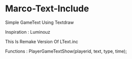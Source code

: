 # Marco-Text-Include
Simple GameText Using Textdraw

Inspiration : Luminouz 

This Is Remake Version Of LText.inc 

Functions : PlayerGameTextShow(playerid, text, type, time);
